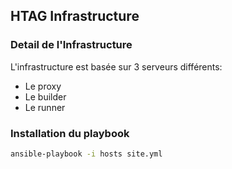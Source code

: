 ## HTAG Infrastructure

### Detail de l'Infrastructure

L'infrastructure est basée sur 3 serveurs différents:

 - Le proxy
 - Le builder
 - Le runner

### Installation du playbook

```bash
ansible-playbook -i hosts site.yml
```
